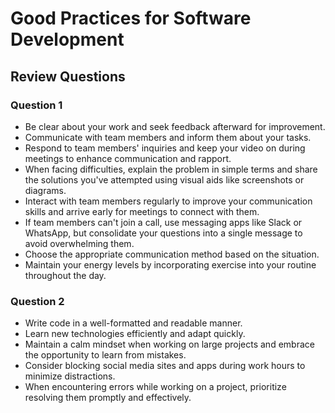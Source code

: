 # Good Practices for Software Development


## Review Questions

### Question 1

- Be clear about your work and seek feedback afterward for improvement.
- Communicate with team members and inform them about your tasks.
- Respond to team members' inquiries and keep your video on during meetings to enhance communication and rapport.
- When facing difficulties, explain the problem in simple terms and share the solutions you've attempted using visual aids like screenshots or diagrams.
- Interact with team members regularly to improve your communication skills and arrive early for meetings to connect with them.
- If team members can't join a call, use messaging apps like Slack or WhatsApp, but consolidate your questions into a single message to avoid overwhelming them.
- Choose the appropriate communication method based on the situation.
- Maintain your energy levels by incorporating exercise into your routine throughout the day.

### Question 2
- Write code in a well-formatted and readable manner.
- Learn new technologies efficiently and adapt quickly.
- Maintain a calm mindset when working on large projects and embrace the opportunity to learn from mistakes.
- Consider blocking social media sites and apps during work hours to minimize distractions. 
- When encountering errors while working on a project, prioritize resolving them promptly and effectively.
